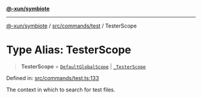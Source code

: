 [**@-xun/symbiote**](../../../../README.md)

***

[@-xun/symbiote](../../../../README.md) / [src/commands/test](../README.md) / TesterScope

# Type Alias: TesterScope

> **TesterScope** = [`DefaultGlobalScope`](../../../configure/enumerations/DefaultGlobalScope.md) \| [`_TesterScope`](../enumerations/TesterScope.md)

Defined in: [src/commands/test.ts:133](https://github.com/Xunnamius/symbiote/blob/f7710f4f934dcf5d1854513049f64b1f4706241a/src/commands/test.ts#L133)

The context in which to search for test files.
